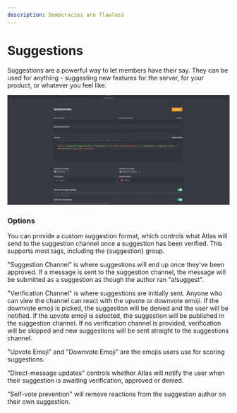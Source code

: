 ```yaml
---
description: Democracies are flawless
---
```


# Suggestions

Suggestions are a powerful way to let members have their say. They can be used for anything - suggesting new features for the server, for your product, or whatever you feel like.

![](../.gitbook/assets/rg7x3.png) 

### Options

You can provide a custom suggestion format, which controls what Atlas will send to the suggestion channel once a suggestion has been verified. This supports most tags, including the {suggestion} group. 

"Suggestion Channel" is where suggestions will end up once they've been approved. If a message is sent to the suggestion channel, the message will be submitted as a suggestion as though the author ran "a!suggest".

"Verification Channel" is where suggestions are initially sent. Anyone who can view the channel can react with the upvote or downvote emoji. If the downvote emoji is picked, the suggestion will be denied and the user will be notified. If the upvote emoji is selected, the suggestion will be published in the suggestion channel. If no verification channel is provided, verification will be skipped and new suggestions will be sent straight to the suggestions channel.

"Upvote Emoji" and "Downvote Emoji" are the emojis users use for scoring suggestions.

"Direct-message updates" controls whether Atlas will notify the user when their suggestion is awaiting verification, approved or denied.

"Self-vote prevention" will remove reactions from the suggestion author on their own suggestion. 

